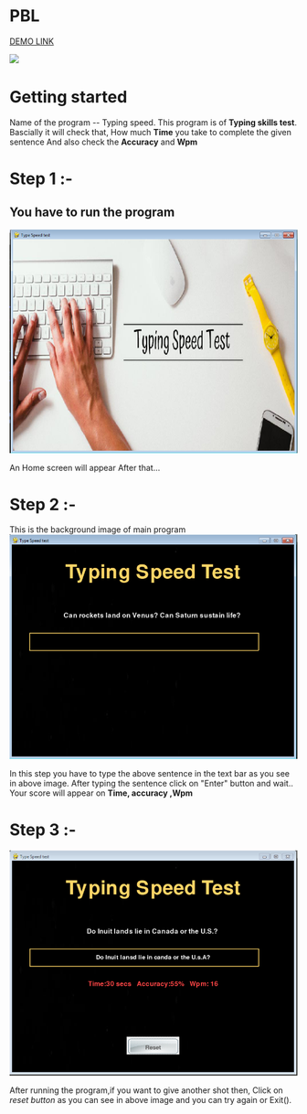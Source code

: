 # PBL
[DEMO LINK](https://replit.com/@NishantChaware/PBL-1#Typing_speed.py)


![](https://media.giphy.com/media/ms4FLki9bUiZNeMzyI/giphy.gif)

# Getting started 
Name of the program -- Typing speed. 
This program is of **Typing skills test**.
Bascially it will check that, How much **Time** you take to complete the given sentence
And also check the **Accuracy** and **Wpm**

# Step 1 :-
## You have to run the program 
![Image of Home Screen](https://raw.githubusercontent.com/Sid672/PBL/master/Images/Image0.PNG)

An Home screen will appear
After that...


# Step 2 :-
This is the background image of main program
![Image of Background](https://raw.githubusercontent.com/Sid672/PBL/master/Images/Image1.PNG)

In this step you have to type the above sentence in the text bar as you see in above image.
After typing the sentence click on "Enter" button and wait..
Your score will appear on **Time,   accuracy  ,Wpm**

# Step 3 :-
![Image of complete program](https://raw.githubusercontent.com/Sid672/PBL/master/Images/Image2.PNG)

After running the program,if you want to give another shot then,
Click on *reset button* as you can see in above image and you can try again 
or
Exit().



